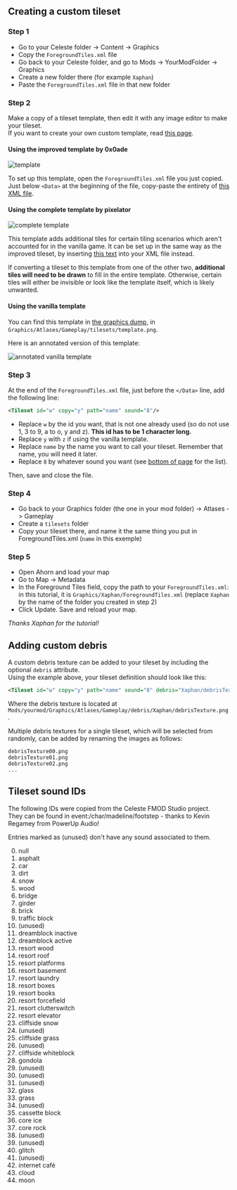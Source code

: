 ## Creating a custom tileset

### Step 1

* Go to your Celeste folder -> Content -> Graphics
* Copy the `ForegroundTiles.xml` file
* Go back to your Celeste folder, and go to Mods -> YourModFolder -> Graphics
* Create a new folder there (for example `Xaphan`)
* Paste the `ForegroundTiles.xml` file in that new folder

### Step 2

Make a copy of a tileset template, then edit it with any image editor to make your tileset.  
If you want to create your own custom template, read [this page](Tileset-Format-Reference).

#### Using the improved template by 0x0ade

![template](https://i.imgur.com/jUq838l.png)

To set up this template, open the `ForegroundTiles.xml` file you just copied. Just below `<Data>` at the beginning of the file, copy-paste the entirety of [this XML file](https://gist.github.com/0x0ade/3beb5eb3008f3f25be0b3204d1ee585a).

#### Using the complete template by pixelator

![complete template](https://cdn.discordapp.com/attachments/696801669517672658/785573985009532938/alternateTemplate.png)

This template adds additional tiles for certain tiling scenarios which aren't accounted for in the vanilla game. It can be set up in the same way as the improved tileset, by inserting [this text](https://cdn.discordapp.com/attachments/696801669517672658/785574087820705812/alt_tile.txt) into your XML file instead.

If converting a tileset to this template from one of the other two, **additional tiles will need to be drawn** to fill in the entire template. Otherwise, certain tiles will either be invisible or look like the template itself, which is likely unwanted.

#### Using the vanilla template

You can find this template in [the graphics dump](https://drive.google.com/file/d/1ITwCI2uJ7YflAG0OwBR4uOUEJBjwTCet/view), in `Graphics/Atlases/Gameplay/tilesets/template.png`.

Here is an annotated version of this template:

![annotated vanilla template](https://cdn.discordapp.com/attachments/663507492529111057/664207894480289792/unknown.png)

### Step 3

At the end of the `ForegroundTiles.xml` file, just before the `</Data>` line, add the following line:
```xml
<Tileset id="w" copy="y" path="name" sound="8"/>
```
* Replace `w` by the id you want, that is not one already used (so do not use 1, 3 to 9, a to o, y and z). **This id has to be 1 character long.**
* Replace `y` with `z` if using the vanilla template.
* Replace `name` by the name you want to call your tileset. Remember that name, you will need it later.
* Replace `8` by whatever sound you want (see [bottom of page](#Tileset-sound-IDs) for the list).

Then, save and close the file.

### Step 4
* Go back to your Graphics folder (the one in your mod folder) -> Atlases -> Gameplay
* Create a `tilesets` folder
* Copy your tileset there, and name it the same thing you put in ForegroundTiles.xml (`name` in this exemple)

### Step 5
* Open Ahorn and load your map
* Go to Map -> Metadata
* In the Foreground Tiles field, copy the path to your `ForegroundTiles.xml`: in this tutorial, it is `Graphics/Xaphan/ForegroundTiles.xml` (replace `Xaphan` by the name of the folder you created in step 2)
* Click Update. Save and reload your map.

_Thanks Xaphan for the tutorial!_

## Adding custom debris

A custom debris texture can be added to your tileset by including the optional `debris` attribute.  
Using the example above, your tileset definition should look like this:
```xml
<Tileset id="w" copy="y" path="name" sound="8" debris="Xaphan/debrisTexture"/>
```
Where the debris texture is located at `Mods/yourmod/Graphics/Atlases/Gameplay/debris/Xaphan/debrisTexture.png`.

Multiple debris textures for a single tileset, which will be selected from randomly, can be added by renaming the images as follows:
```
debrisTexture00.png
debrisTexture01.png
debrisTexture02.png
...
```


## Tileset sound IDs

The following IDs were copied from the Celeste FMOD Studio project.  
They can be found in event:/char/madeline/footstep - thanks to Kevin Regamey from PowerUp Audio!

Entries marked as (unused) don't have any sound associated to them.  

0. null
1. asphalt
2. car
3. dirt
4. snow
5. wood
6. bridge
7. girder
8. brick
9. traffic block
10. (unused)
11. dreamblock inactive
12. dreamblock active
13. resort wood
14. resort roof
15. resort platforms
16. resort basement
17. resort laundry
18. resort boxes
19. resort books
20. resort forcefield
21. resort clutterswitch
22. resort elevator
23. cliffside snow
24. (unused)
25. cliffside grass
26. (unused)
27. cliffside whiteblock
28. gondola
29. (unused)
30. (unused)
31. (unused)
32. glass
33. grass
34. (unused)
35. cassette block
36. core ice
37. core rock
38. (unused)
39. (unused)
40. glitch
41. (unused)
42. internet café
43. cloud
44. moon